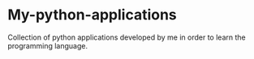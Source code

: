# My-python-applications

Collection of python applications developed by me in order to learn the programming language.
